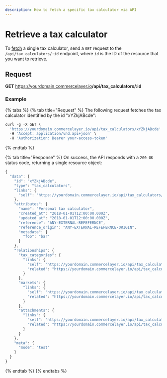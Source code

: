 ```yaml
---
description: How to fetch a specific tax calculator via API
---
```


# Retrieve a tax calculator

To <a href="https://docs.commercelayer.io/developers/fetching-resources" target="_blank">fetch</a> a single tax calculator, send a `GET` request to the `/api/tax_calculators/:id` endpoint, where `id` is the ID of the resource that you want to retrieve.

## Request

**GET** https://yourdomain.commercelayer.io<b>/api/tax_calculators/:id</b>

### **Example**

{% tabs %}
{% tab title="Request" %}
The following request fetches the tax calculator identified by the id "xYZkjABcde":

```javascript
curl -g -X GET \
  'https://yourdomain.commercelayer.io/api/tax_calculators/xYZkjABcde' \
  -H 'Accept: application/vnd.api+json' \
  -H 'Authorization: Bearer your-access-token'
```
{% endtab %}

{% tab title="Response" %}
On success, the API responds with a `200 OK` status code, returning a single resource object:

```javascript
{
  "data": {
    "id": "xYZkjABcde",
    "type": "tax_calculators",
    "links": {
      "self": "https://yourdomain.commercelayer.io/api/tax_calculators/xYZkjABcde"
    },
    "attributes": {
      "name": "Personal tax calculator",
      "created_at": "2018-01-01T12:00:00.000Z",
      "updated_at": "2018-01-01T12:00:00.000Z",
      "reference": "ANY-EXTERNAL-REFEFERNCE",
      "reference_origin": "ANY-EXTERNAL-REFEFERNCE-ORIGIN",
      "metadata": {
        "foo": "bar"
      }
    },
    "relationships": {
      "tax_categories": {
        "links": {
          "self": "https://yourdomain.commercelayer.io/api/tax_calculators/xYZkjABcde/relationships/tax_categories",
          "related": "https://yourdomain.commercelayer.io/api/tax_calculators/xYZkjABcde/tax_categories"
        }
      },
      "markets": {
        "links": {
          "self": "https://yourdomain.commercelayer.io/api/tax_calculators/xYZkjABcde/relationships/markets",
          "related": "https://yourdomain.commercelayer.io/api/tax_calculators/xYZkjABcde/markets"
        }
      },
      "attachments": {
        "links": {
          "self": "https://yourdomain.commercelayer.io/api/tax_calculators/xYZkjABcde/relationships/attachments",
          "related": "https://yourdomain.commercelayer.io/api/tax_calculators/xYZkjABcde/attachments"
        }
      }
    },
    "meta": {
      "mode": "test"
    }
  }
}
```
{% endtab %}
{% endtabs %}

